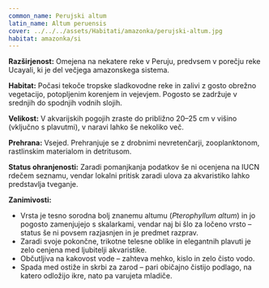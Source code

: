 ```yaml
---
common_name: Perujski altum
latin_name: Altum peruensis
cover: ../../../assets/Habitati/amazonka/perujski-altum.jpg
habitat: amazonka/si
---
```

**Razširjenost:** Omejena na nekatere reke v Peruju, predvsem v porečju reke Ucayali, ki je del večjega amazonskega sistema.

**Habitat:** Počasi tekoče tropske sladkovodne reke in zalivi z gosto obrežno vegetacijo, potopljenim korenjem in vejevjem. Pogosto se zadržuje v srednjih do spodnjih vodnih slojih.

**Velikost:** V akvarijskih pogojih zraste do približno 20–25 cm v višino (vključno s plavutmi), v naravi lahko še nekoliko več.

**Prehrana:** Vsejed. Prehranjuje se z drobnimi nevretenčarji, zooplanktonom, rastlinskim materialom in detritusom.

**Status ohranjenosti:** Zaradi pomanjkanja podatkov še ni ocenjena na IUCN rdečem seznamu, vendar lokalni pritisk zaradi ulova za akvaristiko lahko predstavlja tveganje.

**Zanimivosti:**  
- Vrsta je tesno sorodna bolj znanemu altumu (*Pterophyllum altum*) in jo pogosto zamenjujejo s skalarkami, vendar naj bi šlo za ločeno vrsto – status še ni povsem razjasnjen in je predmet razprav.  
- Zaradi svoje pokončne, trikotne telesne oblike in elegantnih plavuti je zelo cenjena med ljubitelji akvaristike.  
- Občutljiva na kakovost vode – zahteva mehko, kislo in zelo čisto vodo.  
- Spada med ostiže in skrbi za zarod – pari običajno čistijo podlago, na katero odložijo ikre, nato pa varujeta mladiče.  
